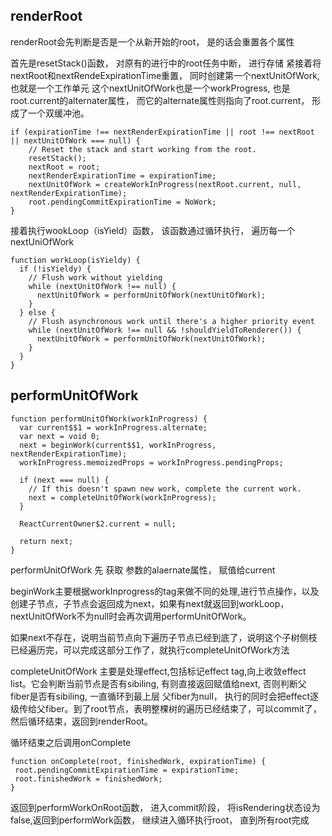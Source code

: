 ## renderRoot

renderRoot会先判断是否是一个从新开始的root， 是的话会重置各个属性

首先是resetStack()函数， 对原有的进行中的root任务中断， 进行存储
紧接着将nextRoot和nextRendeExpirationTime重置， 同时创建第一个nextUnitOfWork, 也就是一个工作单元
这个nextUnitOfWork也是一个workProgress, 也是root.current的alternater属性， 而它的alternate属性则指向了root.current， 形成了一个双缓冲池。

```
if (expirationTime !== nextRenderExpirationTime || root !== nextRoot || nextUnitOfWork === null) {
    // Reset the stack and start working from the root.
    resetStack();
    nextRoot = root;
    nextRenderExpirationTime = expirationTime;
    nextUnitOfWork = createWorkInProgress(nextRoot.current, null, nextRenderExpirationTime);
    root.pendingCommitExpirationTime = NoWork;
}
```

接着执行wookLoop（isYield）函数， 该函数通过循环执行， 遍历每一个nextUniOfWork

```
function workLoop(isYieldy) {
  if (!isYieldy) {
    // Flush work without yielding
    while (nextUnitOfWork !== null) {
      nextUnitOfWork = performUnitOfWork(nextUnitOfWork);
    }
  } else {
    // Flush asynchronous work until there's a higher priority event
    while (nextUnitOfWork !== null && !shouldYieldToRenderer()) {
      nextUnitOfWork = performUnitOfWork(nextUnitOfWork);
    }
  }
}
```

## performUnitOfWork

```
function performUnitOfWork(workInProgress) {
  var current$$1 = workInProgress.alternate;
  var next = void 0;
  next = beginWork(current$$1, workInProgress, nextRenderExpirationTime);
  workInProgress.memoizedProps = workInProgress.pendingProps;

  if (next === null) {
    // If this doesn't spawn new work, complete the current work.
    next = completeUnitOfWork(workInProgress);
  }

  ReactCurrentOwner$2.current = null;

  return next;
}
```

performUnitOfWork 先 获取 参数的alaernate属性， 赋值给current

beginWork主要根据workInprogress的tag来做不同的处理,进行节点操作，以及创建子节点，子节点会返回成为next，如果有next就返回到workLoop，nextUnitOfWork不为null时会再次调用performUnitOfWork。

如果next不存在，说明当前节点向下遍历子节点已经到底了，说明这个子树侧枝已经遍历完，可以完成这部分工作了，就执行completeUnitOfWork方法

completeUnitOfWork 主要是处理effect,包括标记effect tag,向上收敛effect list。它会判断当前节点是否有sibiling, 有则直接返回赋值给next, 否则判断父fiber是否有sibiling, 一直循环到最上层 父fiber为null， 执行的同时会把effect逐级传给父fiber。到了root节点，表明整棵树的遍历已经结束了，可以commit了，然后循环结束，返回到renderRoot。



 
 循环结束之后调用onComplete

 ```
 function onComplete(root, finishedWork, expirationTime) {
  root.pendingCommitExpirationTime = expirationTime;
  root.finishedWork = finishedWork;
}
 ```

返回到performWorkOnRoot函数， 进入commit阶段， 将isRendering状态设为false,返回到performWork函数， 继续进入循环执行root， 直到所有root完成



